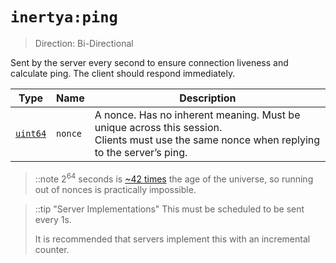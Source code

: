 # `inertya:ping`
> Direction: Bi-Directional

Sent by the server every second to ensure connection liveness and calculate ping.
The client should respond immediately.

| Type       | Name    | Description                                                                                                                                  |
|------------|---------|----------------------------------------------------------------------------------------------------------------------------------------------|
| [`uint64`] | `nonce` | A nonce. Has no inherent meaning. Must be unique across this session.<br>Clients must use the same nonce when replying to the server’s ping. |

[`uint64`]: ../custom-data/uints.md

> ::note
> 2<sup>64</sup> seconds is [~42 times][math :D] the age of the universe, so 
> running out of nonces is practically impossible.
> 
> [math :D]: https://www.wolframalpha.com/input?i=2%5E64+seconds+to+years

> ::tip "Server Implementations"
> This must be scheduled to be sent every 1s.
> 
> It is recommended that servers implement this with an incremental counter.
